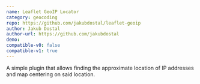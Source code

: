 ```yaml
---
name: Leaflet GeoIP Locator
category: geocoding
repo: https://github.com/jakubdostal/leaflet-geoip
author: Jakub Dostal
author-url: https://github.com/jakubdostal
demo: 
compatible-v0: false
compatible-v1: true
---
```


A simple plugin that allows finding the approximate location of IP addresses and map centering on said location.
